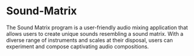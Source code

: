# Sound-Matrix
The Sound Matrix program is a user-friendly audio mixing application that allows users to create unique sounds resembling a sound matrix. With a diverse range of instruments and scales at their disposal, users can experiment and compose captivating audio compositions.
